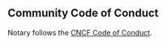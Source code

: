 ## Community Code of Conduct

Notary follows the [CNCF Code of Conduct](https://github.com/cncf/foundation/blob/master/code-of-conduct.md).
